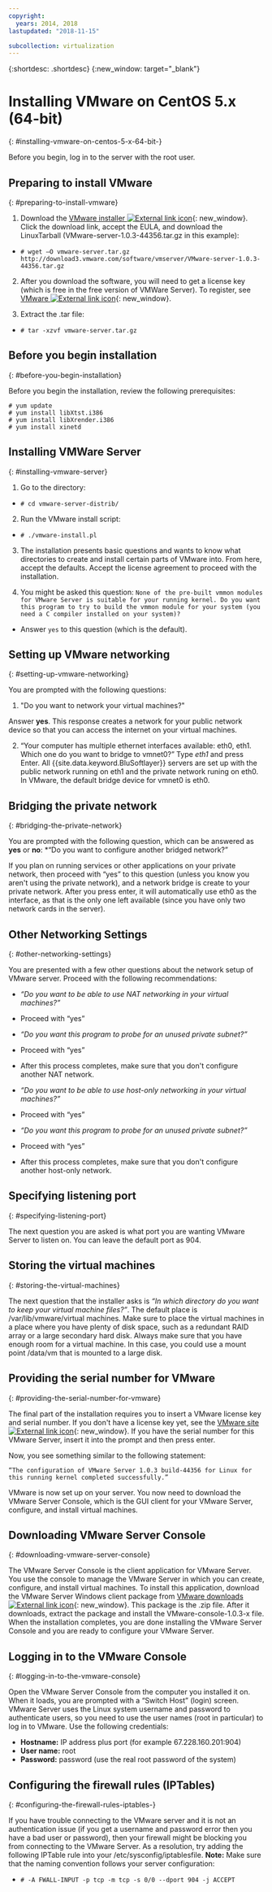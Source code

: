 ```yaml
---
copyright:
  years: 2014, 2018
lastupdated: "2018-11-15"

subcollection: virtualization
---
```

{:shortdesc: .shortdesc}
{:new_window: target="_blank"}

# Installing VMware on CentOS 5.x (64-bit)
{: #installing-vmware-on-centos-5-x-64-bit-}

Before you begin, log in to the server with the root user.

## Preparing to install VMware
{: #preparing-to-install-vmware}

1. Download the [VMware installer ![External link icon](../../icons/launch-glyph.svg "External link icon")](http://vmware.com/download/server/){: new_window}. Click the download link, accept the EULA, and download the LinuxTarball (VMware-server-1.0.3-44356.tar.gz in this example):

* `# wget –O vmware-server.tar.gz http://download3.vmware.com/software/vmserver/VMware-server-1.0.3-44356.tar.gz`

2. After you download the software, you will need to get a license key (which is free in the free version of VMWare Server). To register, see [VMware ![External link icon](../../icons/launch-glyph.svg "External link icon")](http://register.vmware.com/content/registration.html){: new_window}.

3. Extract the .tar file:

* `# tar -xzvf vmware-server.tar.gz`

## Before you begin installation
{: #before-you-begin-installation}

Before you begin the installation, review the following prerequisites:

```
# yum update
# yum install libXtst.i386
# yum install libXrender.i386
# yum install xinetd
```

## Installing VMWare Server
{: #installing-vmware-server}

1. Go to the directory:

* `# cd vmware-server-distrib/`

2. Run the VMware install script:

* `# ./vmware-install.pl`

3. The installation presents basic questions and wants to know what directories to create and install certain parts of VMware into. From here, accept the defaults. Accept the license agreement to proceed with the installation.

4. You might be asked this question: `None of the pre-built vmmon modules for VMware Server is suitable for your running kernel. Do you want this program to try to build the vmmon module for your system (you need a C compiler installed on your system)?`
* Answer `yes` to this question (which is the default).

## Setting up VMware networking
{: #setting-up-vmware-networking}

You are prompted with the following questions:

1. "Do you want to network your virtual machines?"

Answer **yes**. This response creates a network for your public network device so that you can access the internet on your virtual machines.

2. “Your computer has multiple ethernet interfaces available: eth0, eth1. Which one do you want to bridge to vmnet0?”
Type *eth1* and press Enter. All {{site.data.keyword.BluSoftlayer}} servers are set up with the public network running on eth1 and the private network runing on eth0. In VMware, the default bridge device for vmnet0 is eth0.

## Bridging the private network
{: #bridging-the-private-network}

You are prompted with the following question, which can be answered as **yes** or **no**:
*“Do you want to configure another bridged network?”

If you plan on running services or other applications on your private network, then proceed with “yes” to this question (unless you know you aren't using the private network), and a network bridge is create to your private network. After you press enter, it will automatically use eth0 as the interface, as that is the only one left available (since you have only two network cards in the server).

## Other Networking Settings
{: #other-networking-settings}

You are presented with a few other questions about the network setup of VMware server. Proceed with the following recommendations:

* *“Do you want to be able to use NAT networking in your virtual machines?”*

- Proceed with “yes”

* *“Do you want this program to probe for an unused private subnet?”*

- Proceed with “yes”

- After this process completes, make sure that you don't configure another NAT network.

* *“Do you want to be able to use host-only networking in your virtual machines?”*

- Proceed with “yes”

* *“Do you want this program to probe for an unused private subnet?”*

- Proceed with “yes”

- After this process completes, make sure that you don't configure another host-only network.

## Specifying listening port
{: #specifying-listening-port}

The next question you are asked is what port you are wanting VMware Server to listen on. You can leave the default port as 904.

## Storing the virtual machines
{: #storing-the-virtual-machines}

The next question that the installer asks is *“In which directory do you want to keep your virtual machine files?”*. The default place is /var/lib/vmware/virtual machines. Make sure to place the virtual machines in a place where you have plenty of disk space, such as a redundant RAID array or a large secondary hard disk. Always make sure that you have enough room for a virtual machine. In this case, you could use a mount point /data/vm that is mounted to a large disk.

## Providing the serial number for VMware
{: #providing-the-serial-number-for-vmware}

The final part of the installation requires you to insert a VMware license key and serial number. If you don't have a license key yet, see the [VMware site ![External link icon](../../icons/launch-glyph.svg "External link icon")](http://register.vmware.com/content/registration.html){: new_window}. If you have the serial number for this VMware Server, insert it into the prompt and then press enter.

Now, you see something similar to the following statement:

    “The configuration of VMware Server 1.0.3 build-44356 for Linux for this running kernel completed successfully.”

VMware is now set up on your server. You now need to download the VMware Server Console, which is the GUI client for your VMware Server, configure, and install virtual machines.

## Downloading VMware Server Console
{: #downloading-vmware-server-console}

The VMware Server Console is the client application for VMware Server. You use the console to manage the VMware Server in which you can create, configure, and install virtual machines. To install this application, download the VMware Server Windows client package from [VMware downloads ![External link icon](../../icons/launch-glyph.svg "External link icon")](http://vmware.com/download/server/){: new_window}. This package is the .zip file. After it downloads, extract the package and install the VMware-console-1.0.3-x file. When the installation completes, you are done installing the VMware Server Console and you are ready to configure your VMware Server.

## Logging in to the VMware Console
{: #logging-in-to-the-vmware-console}

Open the VMware Server Console from the computer you installed it on. When it loads, you are prompted with a “Switch Host” (login) screen. VMware Server uses the Linux system username and password to authenticate users, so you need to use the user names (root in particular) to log in to VMware. Use the following credentials:

* **Hostname:** IP address plus port (for example 67.228.160.201:904)<br />
* **User name:** root<br />
* **Password:** password (use the real root password of the system)

## Configuring the firewall rules (IPTables)
{: #configuring-the-firewall-rules-iptables-}

If you have trouble connecting to the VMware server and it is not an authentication issue (if you get a username and password error then you have a bad user or password), then your firewall might be blocking you from connecting to the VMware Server. As a resolution, try adding the following IPTable rule into your /etc/sysconfig/iptablesfile. **Note:** Make sure that the naming convention follows your server configuration:

- `# -A FWALL-INPUT -p tcp -m tcp -s 0/0 --dport 904 -j ACCEPT`
